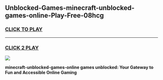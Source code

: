 
## Unblocked-Games-minecraft-unblocked-games-online-Play-Free-08hcg
<h3>
<a href="https://premium76.site?title=minecraft-unblocked-games-online&ref=10A">CLICK TO PLAY</a></h3>
<hr>

<h3>
<a href="https://premium76.site?title=minecraft-unblocked-games-online&ref=10A">CLICK 2 PLAY</a>
  
</h3>

<a href="https://premium76.site?title=minecraft-unblocked-games-online&ref=10A"><img src="https://clearcache.store/games.png"></a>


**minecraft-unblocked-games-online games unblocked: Your Gateway to Fun and Accessible Online Gaming**
